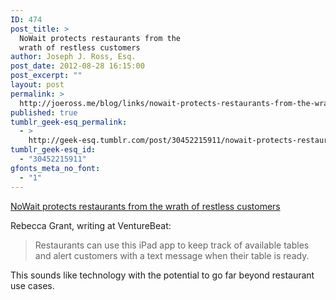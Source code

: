 ```yaml
---
ID: 474
post_title: >
  NoWait protects restaurants from the
  wrath of restless customers
author: Joseph J. Ross, Esq.
post_date: 2012-08-28 16:15:00
post_excerpt: ""
layout: post
permalink: >
  http://joeross.me/blog/links/nowait-protects-restaurants-from-the-wrath-of/
published: true
tumblr_geek-esq_permalink:
  - >
    http://geek-esq.tumblr.com/post/30452215911/nowait-protects-restaurants-from-the-wrath-of
tumblr_geek-esq_id:
  - "30452215911"
gfonts_meta_no_font:
  - "1"
---
```

<a href='http://venturebeat.com/2012/08/28/nowait-protects-restaurants-from-the-wrath-of-restless-customers/'>NoWait protects restaurants from the wrath of restless customers</a><div class="link_description"><p>Rebecca Grant, writing at VentureBeat:</p>

<blockquote>
  <p>Restaurants can use this iPad app to keep track of available tables and alert customers with a text message when their table is ready.</p>
</blockquote>

<p>This sounds like technology with the potential to go far beyond restaurant use cases.</p></div>